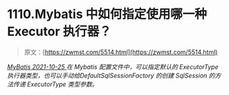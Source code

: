 <!--yml
category: 未分类
date: 0001-01-01 00:00:00
--->

# 1110.Mybatis 中如何指定使用哪一种 Executor 执行器？

> 原文：[https://zwmst.com/5514.html](https://zwmst.com/5514.html)

   [ *MyBatis* ](https://zwmst.com/mybatis)*[ <time datetime="2021-10-26T00:09:47+08:00"> 2021-10-25 </time> ](https://zwmst.com/5514.html)  在 Mybatis 配置文件中，可以指定默认的 ExecutorType 执行器类型，也可以手动给DefaultSqlSessionFactory 的创建 SqlSession 的方法传递 ExecutorType 类型参数。*
